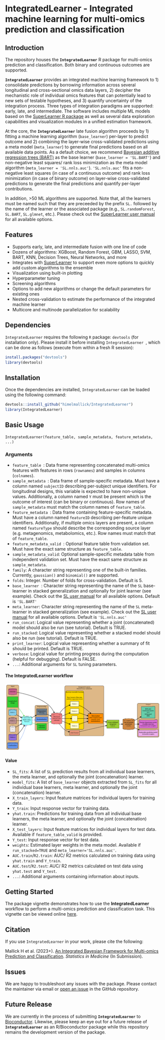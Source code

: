 # IntegratedLearner - Integrated machine learning for multi-omics prediction and classification


## Introduction

The repository houses the **`IntegratedLearner`** R package for multi-omics prediction and classification. Both binary and continuous outcomes are supported. 

**`IntegratedLearner`** provides an integrated machine learning framework to 1) consolidate predictions by borrowing information across several longitudinal and cross-sectional omics data layers, 2) decipher the mechanistic role of individual omics features that can potentially lead to new sets of testable hypotheses, and 3) quantify uncertainty of the integration process. Three types of integration paradigms are supported: early, late, and intermediate. The software includes multiple ML models based on the [SuperLearner R package](https://cran.r-project.org/web/packages/SuperLearner/index.html) as well as several data exploration capabilities and visualization modules in a unified estimation framework.

At the core, the **`IntegratedLearner`** late fusion algorithm proceeds by 1) fitting a machine learning algorithm (```base_learner```) per-layer to predict outcome  and 2) combining the layer-wise cross-validated predictions using a meta model (```meta_learner```) to generate final predictions based on all available data points. As a default choice, we recommend [Bayesian additive regression trees (BART)](https://arxiv.org/abs/0806.3286) as the base learner (```base_learner = 'SL.BART'```) and non-negative least squares/ rank loss minimization as the meta model algorithm (```meta_learner = 'SL.nnls.auc'```). ```'SL.nnls.auc'``` fits a non-negative least squares (in case of a continuous outcome) and rank loss minimization (in case of binary outcome) on layer-wise cross-validated predictions to generate the final predictions and quantify per-layer contributions.

In addition, >50 ML algorithms are supported. Note that, all the learners must be named such that they are preceeded by the prefix `SL.` followed by the name of the learner or the associated package (e.g.,  `SL.randomForest`, `SL.BART`, `SL.glmnet`, etc.). Please check out the [SuperLearner user manual](https://cran.r-project.org/web/packages/SuperLearner/vignettes/Guide-to-SuperLearner.html) for all available options.

## Features
* Supports early, late, and intermediate fusion with one line of code
* Dozens of algorithms: XGBoost, Random Forest, GBM, LASSO, SVM, BART, KNN, Decision Trees, Neural Networks, and more
* Integrates with [SuperLearner](https://cran.r-project.org/web/packages/SuperLearner/index.html) to support even more options to quickly add custom algorithms to the ensemble
* Visualization using built-in plotting
* Hyperparameter tuning
* Screening algorithms 
* Options to add new algorithms or change the default parameters for existing ones
* Nested cross-validation to estimate the performance of the integrated machine learner 
* Multicore and multinode parallelization for scalability


## Dependencies

`IntegratedLearner` requires the following `R` package: `devtools` (for installation only). Please install it before installing `IntegratedLearner `, which can be done as follows (execute from within a fresh R session):
```r
install.packages("devtools")
library(devtools)
```

## Installation

Once the dependencies are installed, `IntegratedLearner` can be loaded using the following command:
```r
devtools::install_github("himelmallick/IntegratedLearner")
library(IntegratedLearner)
```

## Basic Usage
```
IntegratedLearner(feature_table, sample_metadata, feature_metadata, ...)
```
 
### Arguments

* ```feature_table ```: Data frame representing concatenated multi-omics features with features in rows (```rownames```) and samples in columns (```colnames```).
* ```sample_metadata ```: Data frame of sample-specific metadata. Must have a column named ```subjectID``` describing per-subject unique identifiers. For longitudinal designs, this variable is expected to have non-unique values. Additionally, a column named ```Y``` must be present which is the outcome of interest (can be binary or continuous). Row names of ```sample_metadata``` must match the column names of ```feature_table```.
* ```feature_metadata ```: Data frame containing feature-specific metadata. Must have a column named ```featureID``` describing per-feature unique identifiers. Additionally, if multiple omics layers are present, a column named ```featureType``` should describe the corresponding source layer (e.g. metagenomics, metabolomics, etc.). Row names must match that of ```feature_table```.
* ```feature_metadata_valid ```: Optional feature table from validation set. Must have the exact same structure as `feature_table`. 
* ```sample_metadata_valid```: Optional sample-specific metadata table from independent validation set. Must have the exact same structure as `sample_metadata`. 
* ```family```: A character string representing one of the built-in families. Currently, ```gaussian()``` and ```binomial()``` are supported.
* ```folds```: Integer. Number of folds for cross-validation. Default is 5.
* ```base_learner ```: Character string representing the name of the ```SL``` base-learner in stacked generalization and optionally for joint learner (see example). Check out the [SL user manual](https://cran.r-project.org/web/packages/SuperLearner/vignettes/Guide-to-SuperLearner.html) for all available options. Default is ```'SL.BART'```
* ```meta_learner```: Character string representing the name of the ```SL``` meta-learner in stacked generalization (see example). Check out the [SL user manual](https://cran.r-project.org/web/packages/SuperLearner/vignettes/Guide-to-SuperLearner.html) for all available options. Default is ```'SL.nnls.auc'```
* ```run_concat```: Logical value representing whether a joint (concatenated) model should also be run (see tutorial). Default is TRUE.
* ```run_stacked```: Logical value representing whether a stacked model should also be run (see tutorial). Default is TRUE.
* ```print_learner```: Logical value representing whether a summary of fit should be printed. Default is TRUE.
* ```verbose```: Logical value for printing progress during the computation (helpful for debugging). Default is FALSE. 
* ```...```: Additional arguments for `SL` tuning parameters.

#### The IntegratedLearner workflow
![Flow Chart](/images/Flowchart.png)

#### Value

* ```SL_fits```: A list of ```SL``` prediction results from all individual base learners, the meta learner, and optionally the joint (concatenation) learner.
* ```model_fits```: A list of ```base_learner``` objects extracted from ```SL_fits``` for all individual base learners, meta learner, and optionally the joint (concatenation) learner.
* ```X_train_layers```: Input feature matrices for individual layers for training data.
* ```Y_train```: Input response vector for training data.
* ```yhat.train```: Predictions for training data from all individual base learners, the meta learner, and optionally the joint (concatenation) learner.
* ```X_test_layers```: Input feature matrices for individual layers for test data. Available if ```feature_table_valid``` is provided. 
* ```Y_test```: Input response vector for test data.
* ```weights```: Estimated layer weights in the meta model. Available if ```run_stacked=TRUE``` and ```meta_learner='SL.nnls.auc'```.
* ```AUC.train```/```R2.train```: AUC/ R2 metrics calculated on training data using ```yhat.train``` and ```Y_train```.
* ```AUC.test```/```R2.test```: AUC/ R2 metrics calculated on test data using ```yhat.test``` and ```Y_test```.
* ```...```: Additional arguments containing information about inputs. 

## Getting Started
The package vignette demonstrates how to use the **IntegratedLearner** workflow to perform a multi-omics prediction and classification task. This vignette can be viewed online [here](http://htmlpreview.github.io/?https://github.com/himelmallick/IntegratedLearner/blob/master/vignettes/IntegratedLearner.html).


Citation
--------

If you use `IntegratedLearner` in your work, please cite the following:

Mallick H et al. (2023+). [An Integrated Bayesian Framework for Multi-omics Prediction and Classification](https://www.biorxiv.org/content/10.1101/2022.11.06.514786v1). *Statistics in Medicine* (In Submission).

Issues
------

We are happy to troubleshoot any issues with the package. Please contact the maintainer via email or [open an issue](https://github.com/himelmallick/IntegratedLearner/issues) in the GitHub repository. 

Future Release
------

We are currently in the process of submitting 
**`IntegratedLearner`** to [Bioconductor](https://www.bioconductor.org/). Likewise, please keep an eye out for a future release of **`IntegratedLearner`** as an R/Bioconductor package while this repository remains the development version of the package.

